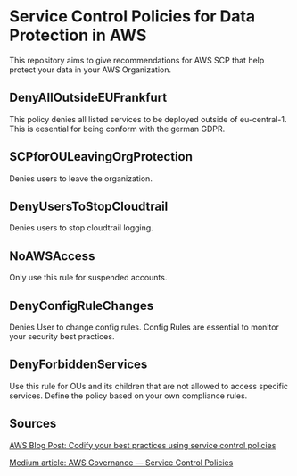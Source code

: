 # Service Control Policies for Data Protection in AWS
This repository aims to give recommendations for AWS SCP that help protect your data in your AWS Organization. 

## DenyAllOutsideEUFrankfurt
This policy denies all listed services to be deployed outside of eu-central-1. This is eesential for being conform with the german GDPR. 

## SCPforOULeavingOrgProtection
Denies users to leave the organization. 

## DenyUsersToStopCloudtrail
Denies users to stop cloudtrail logging. 

## NoAWSAccess
Only use this rule for suspended accounts.

## DenyConfigRuleChanges
Denies User to change config rules. Config Rules are essential to monitor your security best practices. 

## DenyForbiddenServices
Use this rule for OUs and its children that are not allowed to access specific services. Define the policy based on your own compliance rules. 

## Sources
[AWS Blog Post: Codify your best practices using service control policies](https://aws.amazon.com/de/blogs/mt/codify-your-best-practices-using-service-control-policies-part-2/)

[Medium article: AWS Governance — Service Control Policies](https://medium.com/@seshu/aws-governance-service-control-policies-6d23b144ec72)